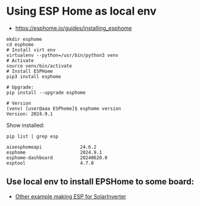 
# Using ESP Home as local env

- https://esphome.io/guides/installing_esphome

```shell
mkdir esphome
cd esphome
# Install virt env
virtualenv --python=/usr/bin/python3 venv
# Activate
source venv/bin/activate
# Install ESPHome
pip3 install esphome

# Upgrade:
pip install --upgrade esphome

# Version
(venv) [user@aaa ESPhome]$ esphome version
Version: 2024.9.1
```

Show installed:

`pip list | grep esp`

```log
aioesphomeapi              24.6.2
esphome                    2024.9.1
esphome-dashboard          20240620.0
esptool                    4.7.0
```


## Use local env to install EPSHome to some board:

- [Other example making ESP for SolarInverter](../inverter.md)

